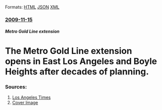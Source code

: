
Formats: [HTML](/news/2009/11/15/the-metro-gold-line-extension-opens-in-east-los-angeles-and-boyle-heights-after-decades-of-planning.html)  [JSON](/news/2009/11/15/the-metro-gold-line-extension-opens-in-east-los-angeles-and-boyle-heights-after-decades-of-planning.json)  [XML](/news/2009/11/15/the-metro-gold-line-extension-opens-in-east-los-angeles-and-boyle-heights-after-decades-of-planning.xml)  

### [2009-11-15](/news/2009/11/15/index.md)

##### Metro Gold Line extension
#  The Metro Gold Line extension opens in East Los Angeles and Boyle Heights after decades of planning. 




### Sources:

1. [Los Angeles Times](http://www.latimes.com/news/local/la-me-gold-line16-2009nov16,0,5454432.story?page=1&track=rss)
1. [Cover Image](http://latimesblogs.latimes.com/fb.jpg)
